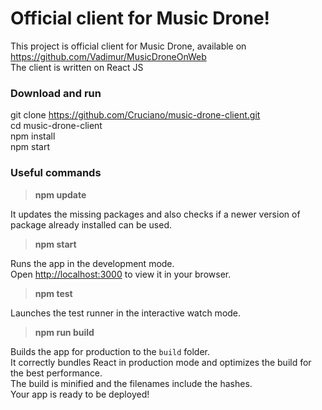 # Official client for Music Drone!

This project is official client for Music Drone, available on https://github.com/Vadimur/MusicDroneOnWeb \
The client is written on React JS

### Download and run

git clone https://github.com/Cruciano/music-drone-client.git \
cd music-drone-client \
npm install \
npm start 

### Useful commands 

>  **npm update** 

It updates the missing packages and also checks if a newer version of package already installed can be used. 

>  **npm start** 

Runs the app in the development mode. \
Open [http://localhost:3000](http://localhost:3000) to view it in your browser. 

>  **npm test** 

Launches the test runner in the interactive watch mode. 

>  **npm run build** 

Builds the app for production to the `build` folder.\
It correctly bundles React in production mode and optimizes the build for the best performance. \
The build is minified and the filenames include the hashes.\
Your app is ready to be deployed!
